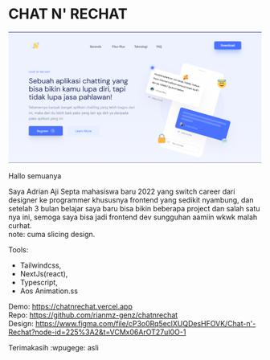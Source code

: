 <h1>CHAT N' RECHAT</h1>
<img src="/public/chatnrechat.png" />

Hallo semuanya 

Saya Adrian Aji Septa mahasiswa baru 2022 yang switch career dari designer ke programmer khususnya frontend yang sedikit nyambung, dan setelah 3 bulan belajar saya baru bisa bikin beberapa project dan salah satu nya ini, semoga saya bisa jadi frontend dev sungguhan aamiin wkwk malah curhat.
<br />
note: cuma slicing design.

Tools:

- Tailwindcss,
- NextJs(react),
- Typescript,
- Aos Animation.ss

Demo: https://chatnrechat.vercel.app
<br/>
Repo: https://github.com/rianmz-genz/chatnrechat
<br />
Design: https://www.figma.com/file/cP3o0Rq5eclXUQDesHFOVK/Chat-n'-Rechat?node-id=225%3A2&t=VCMx06ArOT27uI0O-1 

Terimakasih  :wpugege:
asli
